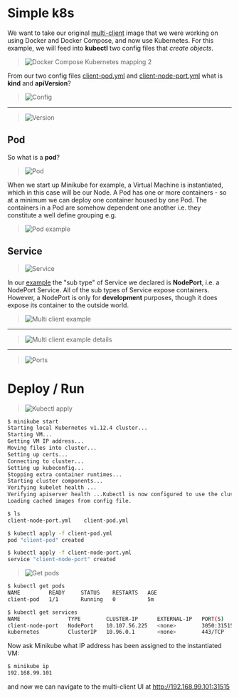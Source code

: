 # Simple k8s

We want to take our original [multi-client](../multi/README.md) image that we were working on using Docker and Docker Compose, and now use Kubernetes. For this example, we will feed into **kubectl** two config files that *create objects*.

> ![Docker Compose Kubernetes mapping 2](docs/images/docker-compose-kubernetes-mapping-2.png)

From our two config files [client-pod.yml](client-pod.yml) and [client-node-port.yml](client-node-port.yml) what is **kind** and **apiVersion**?

> ![Config](docs/images/config.png)
---
> ![Version](docs/images/version.png)

## Pod

So what is a **pod**?

> ![Pod](docs/images/pod.png)

When we start up Minikube for example, a Virtual Machine is instantiated, which in this case will be our Node. A Pod has one or more containers - so at a minimum we can deploy one container housed by one Pod. The containers in a Pod are somehow dependent one another i.e. they constitute a well define grouping e.g.

> ![Pod example](docs/images/pod-example.png)

## Service

> ![Service](docs/images/service.png)

In our [example](client-node-port.yml) the "sub type" of Service we declared is **NodePort**, i.e. a NodePort Service. All of the sub types of Service expose containers. However, a NodePort is only for **development** purposes, though it does expose its container to the outside world.

> ![Multi client example](docs/images/multi-client-example.png)
---
> ![Multi client example details](docs/images/multi-client-example-details.png)
---
> ![Ports](docs/images/ports.png)

# Deploy / Run

> ![Kubectl apply](docs/images/kubectl-apply.png)

```bash
$ minikube start
Starting local Kubernetes v1.12.4 cluster...
Starting VM...
Getting VM IP address...
Moving files into cluster...
Setting up certs...
Connecting to cluster...
Setting up kubeconfig...
Stopping extra container runtimes...
Starting cluster components...
Verifying kubelet health ...
Verifying apiserver health ...Kubectl is now configured to use the cluster.
Loading cached images from config file.
```

```bash
$ ls
client-node-port.yml	client-pod.yml
```

```bash
$ kubectl apply -f client-pod.yml
pod "client-pod" created

$ kubectl apply -f client-node-port.yml
service "client-node-port" created
```

> ![Get pods](docs/images/get-pods.png)

```bash
$ kubectl get pods
NAME         READY     STATUS    RESTARTS   AGE
client-pod   1/1       Running   0          5m
```

```bash
$ kubectl get services
NAME               TYPE        CLUSTER-IP      EXTERNAL-IP   PORT(S)          AGE
client-node-port   NodePort    10.107.56.225   <none>        3050:31515/TCP   5m
kubernetes         ClusterIP   10.96.0.1       <none>        443/TCP          2h
```

Now ask Minikube what IP address has been assigned to the instantiated VM:

```bash
$ minikube ip
192.168.99.101
```

and now we can navigate to the multi-client UI at http://192.168.99.101:31515